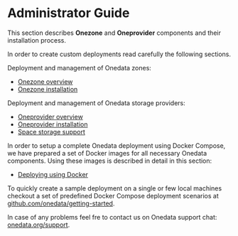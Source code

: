 # Administrator Guide

This section describes **Onezone** and **Oneprovider** components and their installation process. 

In order to create custom deployments read carefully the following sections.


Deployment and management of Onedata zones:
* [Onezone overview](administering_onedata/onezone_overview.md)
* [Onezone installation](administering_onedata/onezone_installation.md)

Deployment and management of Onedata storage providers:
* [Oneprovider overview](administering_onedata/provider_overview.md)
* [Oneprovider installation](administering_onedata/provider_installation.md)
* [Space storage support](administering_onedata/provider_space_support.md)

In order to setup a complete Onedata deployment using Docker Compose, we have prepared a set of Docker images for all necessary Onedata components. Using these images is described in detail in this section:
* [Deploying using Docker](running_onedata/docker/pre_onedata_docker.md)

To quickly create a sample deployment on a single or few local machines checkout a set of predefined Docker Compose deployment scenarios at [github.com/onedata/getting-started](https://github.com/onedata/getting-started).

In case of any problems feel fre to contact us on Onedata support chat: [onedata.org/support](https://onedata.org/support).